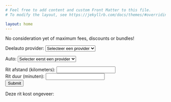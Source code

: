 ```yaml
---
# Feel free to add content and custom Front Matter to this file.
# To modify the layout, see https://jekyllrb.com/docs/themes/#overriding-theme-defaults

layout: home
---
```


<link rel="shortcut icon" type="image/x-icon" href="{{ "/assets/favicon.ico" | relative_url }}">

<script type = "text/javascript"
         src = "https://ajax.googleapis.com/ajax/libs/jquery/3.6.0/jquery.min.js"></script>

 <script src="{{ "/assets/js/deelauto.js" | relative_url }}"></script>

No consideration yet of maximum fees, discounts or bundles!

<label for="vendors">Deelauto provider:</label>
<select name="vendors" id="vendors">
    <option value="none">Selecteer een provider</option>
</select>

<label for="cars">Auto:</label>
<select name="cars" id="cars">
    <option value="none">Selecter eerst een provider</option>
</select>

<form id="journey_form">
    <label for="journey_km">Rit afstand (kilometers): </label>
    <input type="number" id="journey_kilometers" name="journey_kilometers" min="1" required >
    <br>
    <label for="journey_min">Rit duur (minuten): </label>
    <input type="number" id="journey_minutes" name="journey_minutes" min="1" required >
    <br>
  <button type="submit">Submit</button>
</form>

Deze rit kost ongeveer: <span id="journey_price"></span>